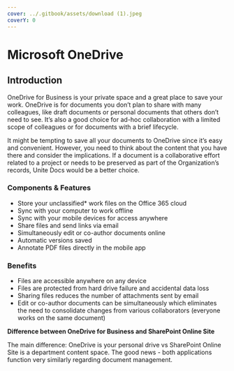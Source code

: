 ```yaml
---
cover: ../.gitbook/assets/download (1).jpeg
coverY: 0
---
```


# Microsoft OneDrive

## Introduction

OneDrive for Business is your private space and a great place to save your work. OneDrive is for documents you don’t plan to share with many colleagues, like draft documents or personal documents that others don’t need to see. It’s also a good choice for ad-hoc collaboration with a limited scope of colleagues or for documents with a brief lifecycle.

It might be tempting to save all your documents to OneDrive since it’s easy and convenient. However, you need to think about the content that you have there and consider the implications. If a document is a collaborative effort related to a project or needs to be preserved as part of the Organization’s records, Unite Docs would be a better choice.

### Components & Features

* Store your unclassified\* work files on the Office 365 cloud
* Sync with your computer to work offline
* Sync with your mobile devices for access anywhere
* Share files and send links via email&#x20;
* Simultaneously edit or co-author documents online&#x20;
* Automatic versions saved
* Annotate PDF files directly in the mobile app

### Benefits

* Files are accessible anywhere on any device
* Files are protected from hard drive failure and accidental data loss
* Sharing files reduces the number of attachments sent by email
* Edit or co-author documents can be simultaneously which eliminates the need to consolidate changes from various collaborators (everyone works on the same document)

**Difference between OneDrive for Business and SharePoint Online Site**

The main difference: OneDrive is your personal drive vs SharePoint Online Site is a department content space. The good news - both applications function very similarly regarding document management.&#x20;
